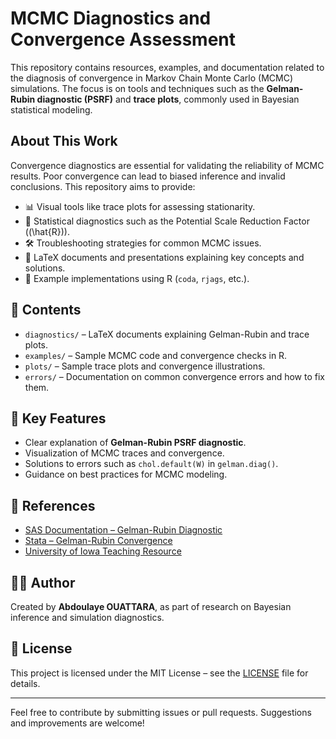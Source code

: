 # MCMC Diagnostics and Convergence Assessment

This repository contains resources, examples, and documentation related to the diagnosis of convergence in Markov Chain Monte Carlo (MCMC) simulations. The focus is on tools and techniques such as the **Gelman-Rubin diagnostic (PSRF)** and **trace plots**, commonly used in Bayesian statistical modeling.

## About This Work

Convergence diagnostics are essential for validating the reliability of MCMC results. Poor convergence can lead to biased inference and invalid conclusions. This repository aims to provide:

- 📊 Visual tools like trace plots for assessing stationarity.
- 🧪 Statistical diagnostics such as the Potential Scale Reduction Factor (\(\hat{R}\)).
- 🛠 Troubleshooting strategies for common MCMC issues.
- 📄 LaTeX documents and presentations explaining key concepts and solutions.
- 🧩 Example implementations using R (`coda`, `rjags`, etc.).

## 📂 Contents

- `diagnostics/` – LaTeX documents explaining Gelman-Rubin and trace plots.
- `examples/` – Sample MCMC code and convergence checks in R.
- `plots/` – Sample trace plots and convergence illustrations.
- `errors/` – Documentation on common convergence errors and how to fix them.

## 📎 Key Features

- Clear explanation of **Gelman-Rubin PSRF diagnostic**.
- Visualization of MCMC traces and convergence.
- Solutions to errors such as `chol.default(W)` in `gelman.diag()`.
- Guidance on best practices for MCMC modeling.

## 🔗 References

- [SAS Documentation – Gelman-Rubin Diagnostic](https://documentation.sas.com/doc/en/pgmsascdc/9.4_3.4/statug/statug_mcmc_examples30.htm)
- [Stata – Gelman-Rubin Convergence](https://www.stata.com/features/overview/gelman-rubin-convergence-diagnostic/)
- [University of Iowa Teaching Resource](https://myweb.uiowa.edu/pbreheny/uk/teaching/701/notes/3-5.pdf)

## 🧑‍💻 Author

Created by **Abdoulaye OUATTARA**, as part of research on Bayesian inference and simulation diagnostics.

## 📜 License

This project is licensed under the MIT License – see the [LICENSE](LICENSE) file for details.

---

Feel free to contribute by submitting issues or pull requests. Suggestions and improvements are welcome!
